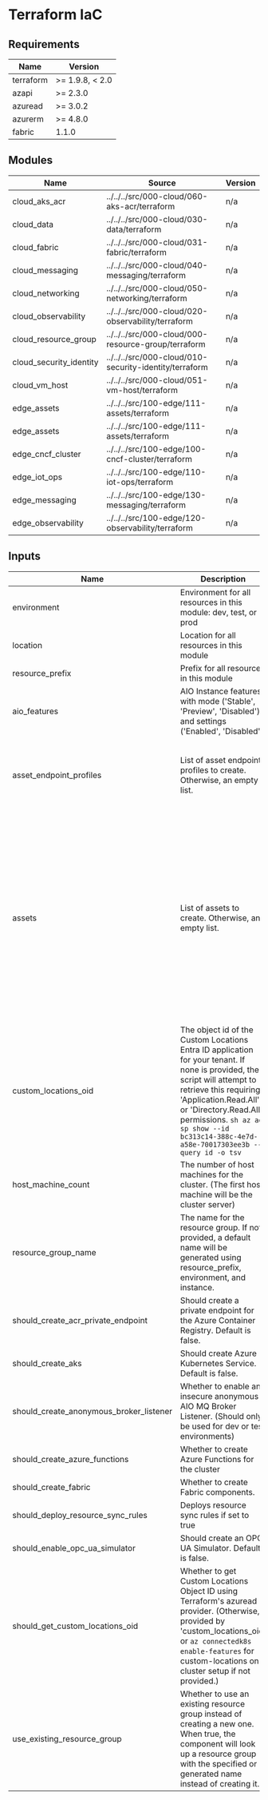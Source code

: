 <!-- BEGIN_TF_DOCS -->
<!-- markdown-table-prettify-ignore-start -->
# Terraform IaC

## Requirements

| Name | Version |
|------|---------|
| terraform | >= 1.9.8, < 2.0 |
| azapi | >= 2.3.0 |
| azuread | >= 3.0.2 |
| azurerm | >= 4.8.0 |
| fabric | 1.1.0 |

## Modules

| Name | Source | Version |
|------|--------|---------|
| cloud\_aks\_acr | ../../../src/000-cloud/060-aks-acr/terraform | n/a |
| cloud\_data | ../../../src/000-cloud/030-data/terraform | n/a |
| cloud\_fabric | ../../../src/000-cloud/031-fabric/terraform | n/a |
| cloud\_messaging | ../../../src/000-cloud/040-messaging/terraform | n/a |
| cloud\_networking | ../../../src/000-cloud/050-networking/terraform | n/a |
| cloud\_observability | ../../../src/000-cloud/020-observability/terraform | n/a |
| cloud\_resource\_group | ../../../src/000-cloud/000-resource-group/terraform | n/a |
| cloud\_security\_identity | ../../../src/000-cloud/010-security-identity/terraform | n/a |
| cloud\_vm\_host | ../../../src/000-cloud/051-vm-host/terraform | n/a |
| edge\_assets | ../../../src/100-edge/111-assets/terraform | n/a |
| edge\_assets | ../../../src/100-edge/111-assets/terraform | n/a |
| edge\_cncf\_cluster | ../../../src/100-edge/100-cncf-cluster/terraform | n/a |
| edge\_iot\_ops | ../../../src/100-edge/110-iot-ops/terraform | n/a |
| edge\_messaging | ../../../src/100-edge/130-messaging/terraform | n/a |
| edge\_observability | ../../../src/100-edge/120-observability/terraform | n/a |

## Inputs

| Name | Description | Type | Default | Required |
|------|-------------|------|---------|:--------:|
| environment | Environment for all resources in this module: dev, test, or prod | `string` | n/a | yes |
| location | Location for all resources in this module | `string` | n/a | yes |
| resource\_prefix | Prefix for all resources in this module | `string` | n/a | yes |
| aio\_features | AIO Instance features with mode ('Stable', 'Preview', 'Disabled') and settings ('Enabled', 'Disabled'). | ```map(object({ mode = optional(string) settings = optional(map(string)) }))``` | `null` | no |
| asset\_endpoint\_profiles | List of asset endpoint profiles to create. Otherwise, an empty list. | ```list(object({ name = string target_address = string endpoint_profile_type = optional(string) method = optional(string) should_enable_opc_asset_discovery = optional(bool) opc_additional_config_string = optional(string) }))``` | `[]` | no |
| assets | List of assets to create. Otherwise, an empty list. | ```list(object({ asset_endpoint_profile_ref = string datasets = optional(list(object({ data_points = list(object({ data_point_configuration = optional(string) data_source = string name = string observability_mode = optional(string) })) name = string })), []) default_datasets_configuration = optional(string) description = optional(string) display_name = optional(string) documentation_uri = optional(string) enabled = optional(bool) hardware_revision = optional(string) manufacturer = optional(string) manufacturer_uri = optional(string) model = optional(string) name = string product_code = optional(string) serial_number = optional(string) software_revision = optional(string) }))``` | `[]` | no |
| custom\_locations\_oid | The object id of the Custom Locations Entra ID application for your tenant. If none is provided, the script will attempt to retrieve this requiring 'Application.Read.All' or 'Directory.Read.All' permissions. ```sh az ad sp show --id bc313c14-388c-4e7d-a58e-70017303ee3b --query id -o tsv``` | `string` | `null` | no |
| host\_machine\_count | The number of host machines for the cluster. (The first host machine will be the cluster server) | `number` | `3` | no |
| resource\_group\_name | The name for the resource group. If not provided, a default name will be generated using resource\_prefix, environment, and instance. | `string` | `null` | no |
| should\_create\_acr\_private\_endpoint | Should create a private endpoint for the Azure Container Registry. Default is false. | `bool` | `false` | no |
| should\_create\_aks | Should create Azure Kubernetes Service. Default is false. | `bool` | `false` | no |
| should\_create\_anonymous\_broker\_listener | Whether to enable an insecure anonymous AIO MQ Broker Listener. (Should only be used for dev or test environments) | `string` | `false` | no |
| should\_create\_azure\_functions | Whether to create Azure Functions for the cluster | `bool` | `false` | no |
| should\_create\_fabric | Whether to create Fabric components. | `bool` | `false` | no |
| should\_deploy\_resource\_sync\_rules | Deploys resource sync rules if set to true | `bool` | `false` | no |
| should\_enable\_opc\_ua\_simulator | Should create an OPC UA Simulator. Default is false. | `bool` | `false` | no |
| should\_get\_custom\_locations\_oid | Whether to get Custom Locations Object ID using Terraform's azuread provider. (Otherwise, provided by 'custom\_locations\_oid' or `az connectedk8s enable-features` for custom-locations on cluster setup if not provided.) | `bool` | `true` | no |
| use\_existing\_resource\_group | Whether to use an existing resource group instead of creating a new one. When true, the component will look up a resource group with the specified or generated name instead of creating it. | `bool` | `false` | no |
<!-- markdown-table-prettify-ignore-end -->
<!-- END_TF_DOCS -->
